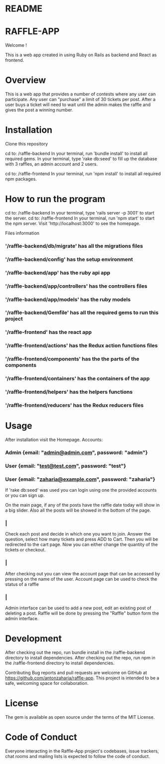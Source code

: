 # README


# RAFFLE-APP
Welcome !

This is a web app created in using Ruby on Rails as backend and React as frontend.

# Overview
This is a web app that provides a number of contests where any user can participate.
Any user can "purchase" a limit of 30 tickets per post.
After a user buys a ticket will need to wait until the admin makes the raffle and gives the post a winning number.

# Installation
Clone this repository

cd to: /raffle-backend 
In your terminal, run 'bundle install' to install all required gems.
In your terminal, type 'rake db:seed' to fill up the database with 3 raffles, an admin account and 2 users.

cd to: /raffle-frontend
In your terminal, run 'npm install' to install all required npm packages.

# How to run the program
cd to: /raffle-backend 
In your terminal, type 'rails server -p 3001' to start the server.
cd to: /raffle-frontend
In your terminal, run 'npm start' to start the npm server.
Visit 'http://localhost:3000' to see the homepage.

Files information
### '/raffle-backend/db/migrate' has all the migrations files
### '/raffle-backend/config' has the setup environment
### '/raffle-backend/app' has the ruby api app
### '/raffle-backend/app/controllers' has the controllers files
### '/raffle-backend/app/models' has the ruby models
### '/raffle-backend/Gemfile' has all the required gems to run this project


### '/raffle-frontend' has the react app
### '/raffle-frontend/actions' has the Redux action functions files
### '/raffle-frontend/components' has the the parts of the components
### '/raffle-frontend/containers' has the containers of the app
### '/raffle-frontend/helpers' has the helpers functions
### '/raffle-frontend/reducers' has the Redux reducers files


# Usage
After installation visit the Homepage.
Accounts:
### Admin {email: "admin@admin.com", password: "admin"}
### User {email: "test@test.com", password: "test"}
### User {email: "zaharia@example.com", password: "zaharia"}

If 'rake db:seed' was used you can login using one the provided accounts or you can sign up.

On the main page, if any of the posts have the raffle date today will show in a big slider. Also all the posts will be showed in the bottom of the page.
### |
Check each post and decide in which one you want to join. 
Answer the question, select how many tickets and press ADD to Cart. Then you will be redirected to the cart page.
Now you can either change the quantity of the tickets or checkout.
### |
After checking out you can view the account page that can be accessed by pressing on the name of the user.
Account page can be used to check the status of a raffle
### |
Admin interface can be used to add a new post, edit an existing post of deleting a post.
Raffle will be done by pressing the "Raffle" button form the admin interface.

# Development
After checking out the repo, run bundle install in the /raffle-backend directory to install dependencies.
After checking out the repo, run npm in the /raffle-frontend directory to install dependencies.

Contributing
Bug reports and pull requests are welcome on GitHub at https://github.com/antonzaharia/raffle-app. This project is intended to be a safe, welcoming space for collaboration.

# License
The gem is available as open source under the terms of the MIT License.

# Code of Conduct
Everyone interacting in the Raffle-App project's codebases, issue trackers, chat rooms and mailing lists is expected to follow the code of conduct.
